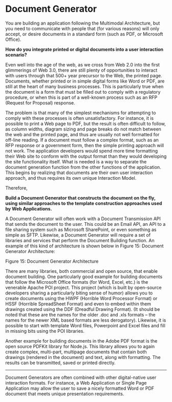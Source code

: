 # Document Generator

You are building an application following the Multimodal Architecture, but you need to communicate with people that (for various reasons) will only accept, or desire documents in a standard form (such as PDF, or Microsoft Office).

**How do you integrate printed or digital documents into a user interaction scenario?**

Even well into the age of the web, as we cross from Web 2.0 into the first glimmerings of Web 3.0, there are still plenty of opportunities to interact with users through that 500+ year precursor to the Web, the printed page.  Documents, whether printed or in simple digital forms like Word or PDF, are still at the heart of many business processes.  This is particularly true when the document is a form that must be filled out to comply with a regulatory procedure, or when this is part of a well-known process such as an RFP (Request for Proposal) response.  

The problem is that many of the simplest mechanisms for attempting to comply with these processes is often unsatisfactory.  For instance, it is possible to print a Web page to PDF, but the result is often difficult to follow, as column widths, diagram sizing and page breaks do not match between the web and the printed page, and thus are usually not well formatted for off-line reading.  If a document must follow a complex format, such as an RFP response or a government form, then the simple printing approach will not work.  The application developers would spend more time formatting their Web site to conform with the output format than they would developing the site functionality itself.  What is needed is a way to separate the document generation function from the other functions of the application.  This begins by realizing that documents are their own user interaction approach, and thus requires its own unique Interaction Model.

Therefore,

**Build a Document Generator that constructs the document on the fly, using similar approaches to the template construction approaches used by Web Applications.**

A Document Generator will often work with a Document Transmission API that sends the document to the user.  This could be an Email API, an API to a file sharing system such as Microsoft SharePoint, or even something as simple as SFTP.  Likewise, a Document Generator will require a set of libraries and services that perform the Document Building function.  An example of this kind of architecture is shown below in Figure 15: Document Generator Architecture:
 
Figure 15: Document Generator Architecture

There are many libraries, both commercial and open source, that enable document building.  One particularly good example for building documents that follow the Microsoft Office formats (for Word, Excel, etc.) is the venerable Apache POI project.  This project (which is built by open-source developers sharing a particularly biting sense of humor) allows you to create documents using the HWPF (Horrible Word Processor Format) or HSSF (Horrible SpreadSheet Format) and even to embed within them drawings created using the DDF (Dreadful Drawing Format).  (It should be noted that these are the names for the older .doc and .xls formats – the names for the newer XML based formats are less derogatory).  Likewise, it is possible to start with template Word files, Powerpoint and Excel files and fill in missing bits using the POI libraries.

Another example for building documents in the Adobe PDF format is the open source PDFKit library for Node.js.  This library allows you to again create complex, multi-part, multipage documents that contain both drawings (rendered in the document) and text, along with formatting.  The results can be transmitted, saved or printed directly. 

* * *

Document Generators are often combined with other digital-native user interaction formats.  For instance, a Web Application or Single Page Application may allow the user to save a nicely formatted Word or PDF document that meets unique presentation requirements.
